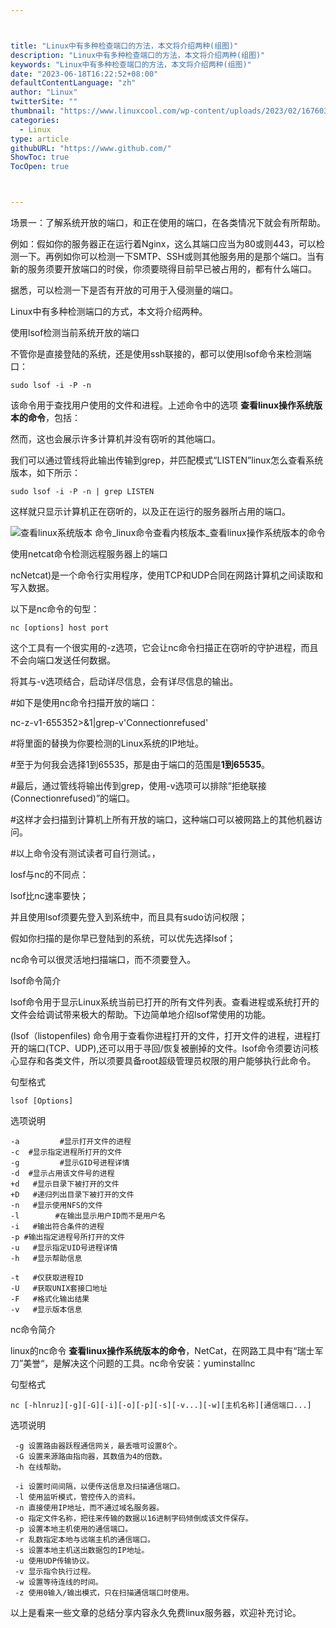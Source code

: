 ```yaml
---



title: "Linux中有多种检查端口的方法，本文将介绍两种(组图)"
description: "Linux中有多种检查端口的方法，本文将介绍两种(组图)"
keywords: "Linux中有多种检查端口的方法，本文将介绍两种(组图)"
date: "2023-06-18T16:22:52+08:00"
defaultContentLanguage: "zh"
author: "Linux"
twitterSite: ""
thumbnail: "https://www.linuxcool.com/wp-content/uploads/2023/02/1676037893562_0.png"
categories:
  - Linux
type: article
githubURL: "https://www.github.com/"
ShowToc: true
TocOpen: true



---
```


场景一：了解系统开放的端口，和正在使用的端口，在各类情况下就会有所帮助。

例如：假如你的服务器正在运行着Nginx，这么其端口应当为80或则443，可以检测一下。再例如你可以检测一下SMTP、SSH或则其他服务用的是那个端口。当有新的服务须要开放端口的时侯，你须要晓得目前早已被占用的，都有什么端口。

据悉，可以检测一下是否有开放的可用于入侵测量的端口。

Linux中有多种检测端口的方式，本文将介绍两种。

使用lsof检测当前系统开放的端口

不管你是直接登陆的系统，还是使用ssh联接的，都可以使用lsof命令来检测端口：

```
sudo lsof -i -P -n
```

该命令用于查找用户使用的文件和进程。上述命令中的选项 **查看linux操作系统版本的命令**，包括：

然而，这也会展示许多计算机并没有窃听的其他端口。

我们可以通过管线将此输出传输到grep，并匹配模式“LISTEN”linux怎么查看系统版本，如下所示：

```
sudo lsof -i -P -n | grep LISTEN
```

这样就只显示计算机正在窃听的，以及正在运行的服务器所占用的端口。

![查看linux系统版本 命令_linux命令查看内核版本_查看linux操作系统版本的命令](https://www.linuxcool.com/wp-content/uploads/2023/02/1676037893562_0.png)

使用netcat命令检测远程服务器上的端口

ncNetcat)是一个命令行实用程序，使用TCP和UDP合同在网路计算机之间读取和写入数据。

以下是nc命令的句型：

```
nc [options] host port
```

这个工具有一个很实用的-z选项，它会让nc命令扫描正在窃听的守护进程，而且不会向端口发送任何数据。

将其与-v选项结合，启动详尽信息，会有详尽信息的输出。

#如下是使用nc命令扫描开放的端口：

nc-z-v1-655352>&1|grep-v'Connectionrefused'

#将里面的替换为你要检测的Linux系统的IP地址。

#至于为何我会选择1到65535，那是由于端口的范围是**1到65535**。

#最后，通过管线将输出传到grep，使用-v选项可以排除“拒绝联接(Connectionrefused)”的端口。

#这样才会扫描到计算机上所有开放的端口，这种端口可以被网路上的其他机器访问。

#以上命令没有测试读者可自行测试。，

losf与nc的不同点：

lsof比nc速率要快；

并且使用lsof须要先登入到系统中，而且具有sudo访问权限；

假如你扫描的是你早已登陆到的系统，可以优先选择lsof；

nc命令可以很灵活地扫描端口，而不须要登入。

lsof命令简介

lsof命令用于显示Linux系统当前已打开的所有文件列表。查看进程或系统打开的文件会给调试带来极大的帮助。下边简单地介绍lsof常使用的功能。

(lsof（listopenfiles) 命令用于查看你进程打开的文件，打开文件的进程，进程打开的端口(TCP、UDP),还可以用于寻回/恢复被删掉的文件。lsof命令须要访问核心显存和各类文件，所以须要具备root超级管理员权限的用户能够执行此命令。

句型格式

```
lsof [Options]
```

选项说明

```
-a         #显示打开文件的进程
-c  #显示指定进程所打开的文件
-g         #显示GID号进程详情
-d  #显示占用该文件号的进程
+d   #显示目录下被打开的文件
+D   #递归列出目录下被打开的文件
-n   #显示使用NFS的文件
-l        #在输出显示用户ID而不是用户名
-i   #输出符合条件的进程
-p #输出指定进程号所打开的文件
-u   #显示指定UID号进程详情
-h   #显示帮助信息

-t   #仅获取进程ID
-U   #获取UNIX套接口地址
-F   #格式化输出结果
-v   #显示版本信息
```

nc命令简介

linux的nc命令 **查看linux操作系统版本的命令**，NetCat，在网路工具中有“瑞士军刀”美誉“，是解决这个问题的工具。nc命令安装：yuminstallnc

句型格式

```
nc [-hlnruz][-g][-G][-i][-o][-p][-s][-v...][-w][主机名称][通信端口...]
```

选项说明

```
 -g 设置路由器跃程通信网关，最丢哦可设置8个。
 -G 设置来源路由指向器，其数值为4的倍数。
 -h 在线帮助。

 -i 设置时间间隔，以便传送信息及扫描通信端口。
 -l 使用监听模式，管控传入的资料。
 -n 直接使用IP地址，而不通过域名服务器。
 -o 指定文件名称，把往来传输的数据以16进制字码倾倒成该文件保存。
 -p 设置本地主机使用的通信端口。
 -r 乱数指定本地与远端主机的通信端口。
 -s 设置本地主机送出数据包的IP地址。
 -u 使用UDP传输协议。
 -v 显示指令执行过程。
 -w 设置等待连线的时间。
 -z 使用0输入/输出模式，只在扫描通信端口时使用。
```

以上是看来一些文章的总结分享内容永久免费linux服务器，欢迎补充讨论。
